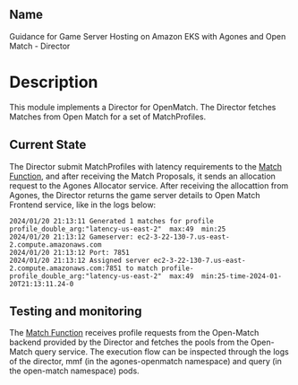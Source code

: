 ## Name
Guidance for Game Server Hosting on Amazon EKS with Agones and Open Match - Director
# Description
This module implements a Director for OpenMatch. The Director fetches Matches from Open Match for a set of MatchProfiles.
## Current State ##
The Director submit MatchProfiles with latency requirements to the [Match Function](../matchfunction), and after receiving the Match Proposals, it sends an allocation request to the Agones Allocator service. After receiving the allocattion from Agones, the Director returns the game server details to Open Match Frontend service, like in the logs below:
```
2024/01/20 21:13:11 Generated 1 matches for profile profile_double_arg:"latency-us-east-2"  max:49  min:25
2024/01/20 21:13:12 Gameserver: ec2-3-22-130-7.us-east-2.compute.amazonaws.com
2024/01/20 21:13:12 Port: 7851
2024/01/20 21:13:12 Assigned server ec2-3-22-130-7.us-east-2.compute.amazonaws.com:7851 to match profile-profile_double_arg:"latency-us-east-2"  max:49  min:25-time-2024-01-20T21:13:11.24-0

```
## Testing and monitoring
The [Match Function](../matchfunction) receives profile requests from the Open-Match backend provided by the Director and fetches the pools from the Open-Match query service. The execution flow can be inspected through the logs of the director, mmf (in the agones-openmatch namespace) and query (in the open-match namespace) pods.
